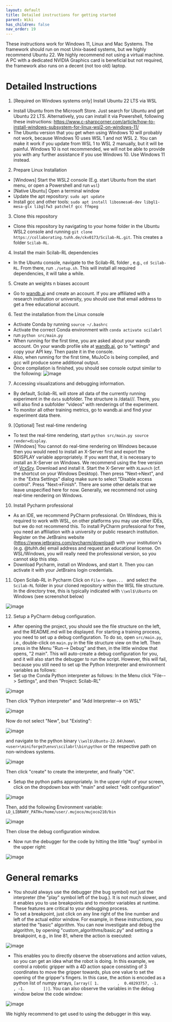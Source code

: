 ```yaml
---
layout: default
title: Detailed instructions for getting started
parent: Wiki
has_children: false
nav_order: 19
---
```


These instructions work for Windows 11, Linux and Mac Systems. The framework should run on most Unix-based systems, but we highly recommend Ubuntu 22. We highly recommend not using a virtual machine. A PC with a dedicated NVIDIA Graphics card is beneficial but not required, the framework also runs on a decent (not too old) laptop. 

# Detailed Instructions

1. [Required on Windows systems only] Install Ubuntu 22 LTS via WSL
* Install Ubuntu from the Microsoft Store. Just search for Ubuntu and get Ubuntu 22 LTS. Alternatively, you can install it via Powershell, following these instructions: https://www.c-sharpcorner.com/article/how-to-install-windows-subsystem-for-linux-wsl2-on-windows-11/
* The Ubuntu version that you get when using Windows 10 will probably not work, because Windows 10 uses WSL 1 and not WSL 2. You can make it work if you update from WSL 1 to WSL 2 manually, but it will be painful. Windows 10 is not recommended, we will not be able to provide you with any further assistance if you use Windows 10. Use Windows 11 instead.

2. Prepare Linux Installation
* [Windows] Start the WSL2 console (E.g. start Ubuntu from the start menu, or open a Powershell and run `wsl`) 
* [Native Ubuntu] Open a terminal window
* Update the apt repository: `sudo apt update`
* Install gcc and other tools: `sudo apt install libosmesa6-dev libgl1-mesa-glx libglfw3 patchelf gcc ffmpeg`

3. Clone this repository 
* Clone this repository by navigating to your home folder in the Ubuntu WSL2 console and running `git clone https://collaborating.tuhh.de/ckv0173/Scilab-RL.git`. This creates a folder `Scilab-RL`.

4. Install the main Scilab-RL dependencies
* In the Ubuntu console, navigate to the Scilab-RL folder , e.g., `cd Scilab-RL`. From there, run `./setup.sh`. This will install all required dependencies, it will take a while. 

5. Create an weights n biases account 
* Go to [wandb.ai]([wandb.ai) and create an account. If you are affiliated with a research institution or university, you should use that email address to get a free educational account. 

6. Test the installation from the Linux console
* Activate Conda by running `source ~/.bashrc`
* Activate the correct Conda environment with `conda activate scilabrl`
* run `python src/main.py`
* When running for the first time, you are asked about your wandb account. On your wandb profile site at [wandb.ai]([wandb.ai), go to "settings" and copy your API key. Then paste it in the console. 
* Also, when running for the first time, MuJoCo is being compiled, and gcc will produce some additional output. 
* Once compilation is finished, you should see console output similar to the following: 
![image](uploads/c6d784811a62fc1b85653a91aa1dee00/image.png)

7. Accessing visualizations and debugging information. 
* By default, Scilab-RL will store all data of the currently running experiment in the `data` subfolder. The structure is <Scilab-Rl-root>/data/<git commit hash>/<Environment name>/<Time of Day>. There, you will  also find a subfolder "videos" with renderings of the experiment. 
* To monitor all other training metrics, go to wandb.ai and find your experiment data there. 

9. [Optional] Test real-time rendering
* To test the real-time rendering, start `python src/main.py source render=display`. 
* [Windows] You cannot do real-time rendering on Windows  because then you would need to install an X-Server first and export the $DISPLAY variable appropriately. If you want that, it is necessary to install an X-Server on Windows. We recommend using the free version of [VcxSrv](https://sourceforge.net/projects/vcxsrv/). Download and install it. Start the X-Server with `XLaunch` (cf. the shortcut on your Windows Desktop). Then press "Next->Next", and in the "Extra Settings" dialog make sure to select "Disable access control". Press "Next->Finish". There are some other details that we leave unspecified here for now. Generally, we recommend not using real-time rendering on Windows. 

10. Install Pycharm professional
* As an IDE, we recommend PyCharm professional. On Windows, this is required to work with WSL, on other platforms you may use other IDEs, but we do not recommend this. 
To install PyCharm professional for free, you need an affiliation with a university or public research institution. Register on the JetBrains website (https://www.jetbrains.com/pycharm/download) with your institution's (e.g. @tuhh.de) email address and request an educational license. On WSL/Windows, you will really need the professional version, so you cannot skip this step. 
* Download Pycharm, install on Windows, and start it. Then you can activate it with your JetBrains login credentials. 

11. Open Scilab-RL in Pycharm
Click on `File-> Open... ` and select the `Scilab-RL` folder in your cloned repository within the WSL file structure. In the directory tree, this is typically indicated with `\\wsl$\Ubuntu` on Windows (see screenshot below) 

![image](uploads/39d27cb605719aaabf13a0e1b5f15d20/image.png)

12. Setup a PyCharm debug configuration.
* After opening the project, you should see the file structure on the left, and the README.md will be displayed. For starting a training process, you need to set up a debug configuration. To do so, open `src/main.py`, i.e., double-click on `main.py` in the file structure view on the left. Then press in the Menu "Run--> Debug" and then, in the little window that opens, "2 main". This will auto-create a debug configuration for you, and it will also start the debugger to run the script. However, this will fail, because you still need to set up the Python Interpreter and environment variables as follows: 
* Set up the Conda Python interpreter as follows: In the Menu click "File--> Settings", and then "Project: Scilab-RL"

![image](uploads/cd48171c9d141f8e3da8bed79ae29a98/image.png)

Then click "Python interpreter" and "Add Interpreter--> on WSL"

![image](uploads/2f318cfb0f31b95adbffbdc6bcd41b1e/image.png)

Now do not select "New", but "Existing":

![image](uploads/b8a22294fa81fca85da8ec71dbe302f5/image.png)

and navigate to the python binary `\\wsl$\Ubuntu-22.04\home\<user>\miniforge3\envs\scilabrl\bin\python` or the respective path on non-windows systems. 

![image](uploads/7b9299485e8275ff4c6080b75ba3d5a8/image.png)

Then click "create" to create the interpreter, and finally "OK". 
* Setup the python paths appropriately. In the upper right of your screen, click on the dropdown box with "main" and select "edit configuration"

![image](uploads/09734f9557c6d9b97ae42769e5773381/image.png)

Then, add the following Environment variable: 
`LD_LIBRARY_PATH=/home/user/.mujoco/mujoco210/bin`

![image](uploads/c21c912aa1da4b728c226563a33219b5/image.png)

Then close the debug configuration window.
* Now run the debugger for the code by hitting the little "bug" symbol in the upper right: 

![image](uploads/02f1a27057c8c1f4c28a9cafaeb1b3a9/image.png)


# General remarks
* You should always use the debugger (the bug symbol) not just the interpreter (the "play" symbol left of the bug.). It is not much slower, and it enables you to use breakpoints and to monitor variables at runtime. These features are critical to your debugging process. 
* To set a breakpoint, just click on any line right of the line number and left of the actual editor window. For example, in these instructions, you started the "basic" algorithm. You can now investigate and debug the algorithm, by opening "custom_algorithms/basic.py" and setting a breakpoint, e.g., in line 81, where the action is executed: 

![image](uploads/4e4992ac4c6aafa5f56e1f5581e0d234/image.png)

* This enables you to directly observe the observations and action values, so you can get an idea what the robot is doing. In this example, we control a robotic gripper with a 4D action space consisting of 3 coordinates to move the gripper towards, plus one value to set the opening of the gripper's fingers. In this case, the action is encoded as a python list of numpy arrays, `[array([ 1.        ,  0.48293757, -1.        , -1.        ])]`. 
You can also observe the variables in the debug window below the code window: 

![image](uploads/b7e1113854b8c44d37d6aab54c96503b/image.png)

We highly recommend to get used to using the debugger in this way.
